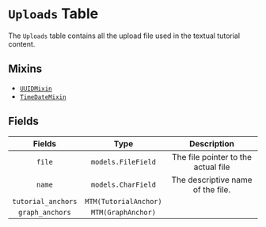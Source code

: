 # `Uploads` Table

The `Uploads` table contains all the upload file used in the textual tutorial content.

## Mixins

* [`UUIDMixin`](/RFCs/backend/database/mixins.md#UUIDMixin)
* [`TimeDateMixin`](/RFCs/backend/database/mixins.md#TimeDateMixin)

## Fields

|       Fields       |         Type          |             Description             |
| :----------------: | :-------------------: | :---------------------------------: |
|       `file`       |  `models.FileField`   | The file pointer to the actual file |
|       `name`       |  `models.CharField`   |  The descriptive name of the file.  |
| `tutorial_anchors` | `MTM(TutorialAnchor)` |                                     |
|  `graph_anchors`   |  `MTM(GraphAnchor)`   |                                     |
